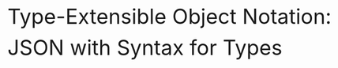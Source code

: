 <div style="
    display: flex;
    flex-direction: column;
    justify-content: space-between;
    width: 100vw;
    height: 100vh;
">
    <div style="
        display: flex;
        justify-content: space-between;
    ">
        <div class="name"></div>
        <div class="date"></div>
    </div>
    <div style="
        display: flex;
        justify-content: space-between;
    ">
        <div style="
            font-size: 3em;
            line-height: 1.5em;
        ">
            Type-Extensible Object Notation:
            <br>
            JSON with Syntax for Types
        </div>
    </div>
    <div style="
        display: flex;
        justify-content: space-between;
    ">
        <div style="color: rgb(175, 175, 175)">
            https://github.com/thorlindberg/thesis
        </div>
        <div class="author">
        </div>
    </div>
</div>

<div style="page-break-after: always">
</div>

<div style="
    display: flex;
    flex-direction: column;
    justify-content: space-between;
    width: 100vw;
    height: 100vh;
">
    <div style="
        display: flex;
        justify-content: space-between;
    ">
        <div class="name"></div>
        <div class="date"></div>
    </div>
    <div style="
        display: flex;
        justify-content: space-between;
    ">
        <div style="width: 45%">
            <div style="font-size: 2em">
                Lorem Ipsum
            </div>
            <br>
            Phasellus aliquet convallis arcu in aliquam. Pellentesque lectus orci, vulputate a blandit eget, pretium vel lectus. Aenean ultricies augue at elit rhoncus, quis hendrerit erat egestas. Sed sit amet efficitur sem. Pellentesque euismod, odio eu imperdiet facilisis, mi tortor mattis arcu, a tincidunt sem mauris id est. Maecenas sollicitudin eros ut bibendum sagittis. Suspendisse mattis, risus et luctus lacinia, nisl neque dictum nibh, non hendrerit orci libero non nibh. Vestibulum ante ipsum primis in faucibus orci luctus et ultrices posuere cubilia curae; Sed volutpat, ex a sodales semper, turpis mauris accumsan erat, quis malesuada tellus mi non augue. In ultrices dictum dui, quis lacinia mauris hendrerit ac. Donec malesuada viverra elementum. Cras erat turpis, euismod eu tempus vel, cursus non neque. Sed semper tellus bibendum mi consectetur aliquet.
            <br><br>
            In ultrices dictum dui, quis lacinia mauris hendrerit ac. Donec malesuada viverra elementum. Cras erat turpis, euismod eu tempus vel, cursus non neque. Sed semper tellus bibendum mi consectetur aliquet. Suspendisse interdum auctor turpis sed ultrices. Vestibulum sollicitudin nisi at tellus dictum auctor vel sit amet tellus.
        </div>
        <img style="width: 45%" src="
            http://www.plantuml.com/plantuml/svg/FSjH2i8m3CRnzvoY5nXUO8oX0rzy4Zn0MBivJ9kIfiWGxsvWctdw_Zz8NnH5QoI0jkXAeOEHi9HXmLamkWyukpEEhwjmJVx2nE9KC9MC4fB25zhJ_WaJisieJDfqpjSOrvljJMMPdt--M-nUyu6Fl8ddTpfii0rzI1Rq0m00
        ">
    </div>
    <div style="
        display: flex;
        justify-content: space-between;
    ">
        <div style="color: rgb(175, 175, 175)">
            Source
        </div>
        <div class="author">
        </div>
    </div>
</div>

<div style="page-break-after: always">
</div>

<div style="
    display: flex;
    flex-direction: column;
    justify-content: space-between;
    width: 100vw;
    height: 100vh;
">
    <div style="
        display: flex;
        justify-content: space-between;
    ">
        <div class="name"></div>
        <div class="date"></div>
    </div>
    <div style="
        display: flex;
        justify-content: space-between;
    ">
        <img src="
            http://www.plantuml.com/plantuml/svg/TOx1YeCm48RlynG3UzPz0Lb4XJqjx2iCEYkooQHaaeEqldlJr5eiTauXyt_p_RK6yY5Q0r1fc0r_0VQ6LBk9HayMpz1G___jNPIXTSPv39v4J-HP0YnGVQuOP0mRKcvlBm0XoodOCmg7SeZMplZHvKbdCKsvfR6w50N-ibSdUVN372OPqJs_3v1739PNtPzpMRAfo_iLpDWcUjDW1nvKIRezcEDHelAmYg1cIRov0W00
        ">
    </div>
    <div style="
        display: flex;
        justify-content: space-between;
    ">
        <div style="color: rgb(175, 175, 175)">
            Source
        </div>
        <div class="author">
        </div>
    </div>
</div>

<script>

    var dates = document.querySelectorAll(".date");
    for (var i = 0; i < dates.length; i++) {
        dates[i].style.color = "rgb(175, 175, 175)"
        dates[i].innerHTML = `Compiled on ${new Date().toLocaleString('en-US', {month: 'long'})} ${new Date().getDate()}. ${new Date().getFullYear()}`
    }

    var names = document.querySelectorAll(".name");
    for (var i = 0; i < names.length; i++) {
        names[i].style.color = "rgb(175, 175, 175)"
        names[i].innerHTML = "Master's Thesis for Master's in Information Technology"
    }

    var authors = document.querySelectorAll(".author");
    for (var i = 0; i < authors.length; i++) {
        authors[i].style.color = "rgb(175, 175, 175)"
        authors[i].innerHTML = "Authored by Thor Wessel Lindberg"
    }

</script>